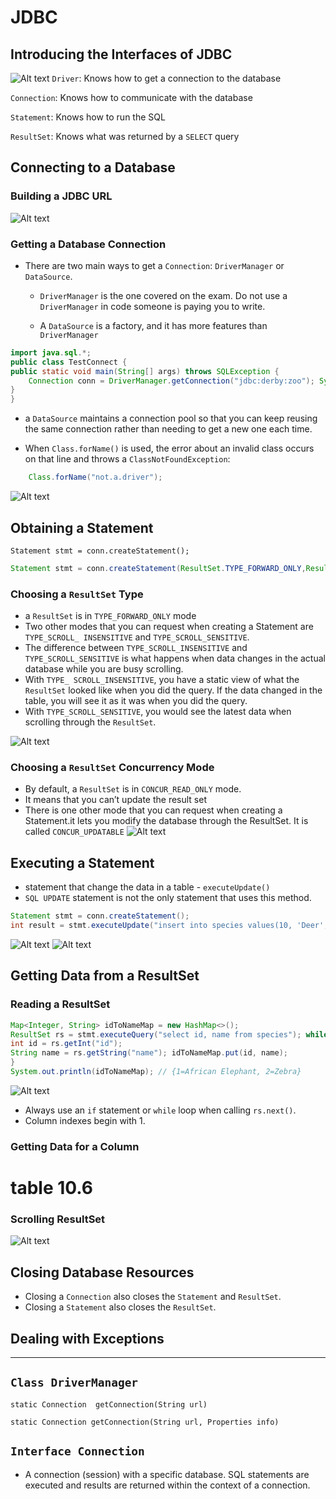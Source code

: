 
# JDBC

## Introducing the Interfaces of JDBC
![Alt text](https://github.com/frhan/study/blob/master/images/Screen%20Shot%202019-03-10%20at%201.34.46%20AM.png)
`Driver`: Knows how to get a connection to the database

`Connection`: Knows how to communicate with the database

`Statement`: Knows how to run the SQL

`ResultSet`: Knows what was returned by a `SELECT` query

## Connecting to a Database

### Building a JDBC URL
![Alt text](https://github.com/frhan/study/blob/master/images/Screen%20Shot%202019-03-10%20at%201.37.35%20AM.png)
### Getting a Database Connection
- There are two main ways to get a `Connection`: 
`DriverManager` or `DataSource`. 

    - `DriverManager` is the one covered on the exam. Do not use a `DriverManager` in code someone is paying you to write. 

    - A `DataSource` is a factory, and it has more features than `DriverManager`
    
```java
import java.sql.*;
public class TestConnect {
public static void main(String[] args) throws SQLException { 
    Connection conn = DriverManager.getConnection("jdbc:derby:zoo"); System.out.println(conn);
} 
}

```
- a `DataSource` maintains a connection pool so that you can keep reusing the same connection rather than needing to get a new one each time.

- When `Class.forName()` is used, the error about an invalid class occurs on that line and throws a `ClassNotFoundException`:

```java
    Class.forName("not.a.driver");
```

![Alt text](https://github.com/frhan/study/blob/master/images/Screen%20Shot%202019-03-10%20at%201.41.49%20AM.png)

## Obtaining a Statement

`Statement stmt = conn.createStatement();`

```java
Statement stmt = conn.createStatement(ResultSet.TYPE_FORWARD_ONLY,ResultSet.CONCUR_READ_ONLY);
```
### Choosing a `ResultSet` Type
- a `ResultSet` is in `TYPE_FORWARD_ONLY` mode
- Two other modes that you can request when creating a Statement are `TYPE_SCROLL_ INSENSITIVE` and `TYPE_SCROLL_SENSITIVE`.
- The difference between `TYPE_SCROLL_INSENSITIVE` and `TYPE_SCROLL_SENSITIVE` is what happens when data changes in the actual database while you are busy scrolling.
- With `TYPE_ SCROLL_INSENSITIVE`, you have a static view of what the `ResultSet` looked like when you did the query. If the data changed in the table, you will see it as it was when you did the query. 
- With `TYPE_SCROLL_SENSITIVE`, you would see the latest data when scrolling through the `ResultSet`.

![Alt text](https://github.com/frhan/study/blob/master/images/Screen%20Shot%202019-03-10%20at%206.53.43%20PM.png)
### Choosing a `ResultSet` Concurrency Mode
- By default, a `ResultSet` is in `CONCUR_READ_ONLY` mode.
- It means that you can’t update the result set  
- There is one other mode that you can request when creating a Statement.it lets you modify the database through the ResultSet. It is called `CONCUR_UPDATABLE`
![Alt text](https://github.com/frhan/study/blob/master/images/Screen%20Shot%202019-03-10%20at%206.55.33%20PM.png)
## Executing a Statement
- statement that change the data in a table - `executeUpdate()`
- `SQL UPDATE` statement is not the only statement that uses this method.

```java
Statement stmt = conn.createStatement(); 
int result = stmt.executeUpdate("insert into species values(10, 'Deer', 3)");
```

![Alt text](https://github.com/frhan/study/blob/master/images/Screen%20Shot%202019-03-10%20at%2010.57.29%20PM.png)
![Alt text](https://github.com/frhan/study/blob/master/images/Screen%20Shot%202019-03-10%20at%2010.57.34%20PM.png)
## Getting Data from a ResultSet

### Reading a ResultSet

```java
Map<Integer, String> idToNameMap = new HashMap<>();
ResultSet rs = stmt.executeQuery("select id, name from species"); while(rs.next()) {
int id = rs.getInt("id");
String name = rs.getString("name"); idToNameMap.put(id, name);
}
System.out.println(idToNameMap); // {1=African Elephant, 2=Zebra}
```
![Alt text](https://github.com/frhan/study/blob/master/images/Screen%20Shot%202019-03-10%20at%2010.59.18%20PM.png)
- Always use an `if` statement or `while` loop when calling `rs.next()`.
- Column indexes begin with 1.

### Getting Data for a Column
# table 10.6
### Scrolling ResultSet
![Alt text](https://github.com/frhan/study/blob/master/images/Screen%20Shot%202019-03-10%20at%2011.01.57%20PM.png)
## Closing Database Resources
- Closing a `Connection` also closes the `Statement` and `ResultSet`. 
- Closing a `Statement` also closes the `ResultSet`.
## Dealing with Exceptions

---

## `Class DriverManager`

`static Connection	getConnection(String url)`

`static Connection getConnection(String url, Properties info)`

## `Interface Connection`
- A connection (session) with a specific database. SQL statements are executed and results are returned within the context of a connection.
